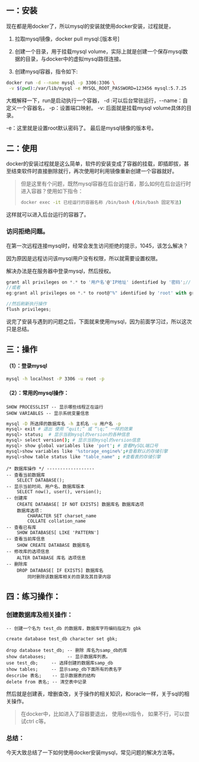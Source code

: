 ## 一：安装

现在都是用docker了，所以mysql的安装就使用docker安装，过程就是，

1. 拉取mysql镜像，docker pull mysql:[版本号]

2. 创建一个目录，用于挂载mysql volume，实际上就是创建一个保存mysql数据的目录，与docker中的虚拟mysql路径连接。 

3. 创建mysql容器，指令如下:

```bash
docker run -d --name mysql -p 3306:3306 \
 -v $(pwd):/var/lib/mysql -e MYSQL_ROOT_PASSWORD=123456 mysql:5.7.25
```

大概解释一下，run是启动执行一个容器， -d :可以后台常驻运行，--name：自定义一个容器名，  -p：设置端口映射。 -v: 后面就是挂载mysql volume具体的目录。  

 -e：这里就是设置root默认密码了。   最后是mysql镜像的版本号。

## 二：使用

docker的安装过程就是这么简单，软件的安装变成了容器的挂载，即插即拔，甚至结束软件时直接删除就行，再次使用时利用镜像重新创建一个容器就好。

> 但是这里有个问题，既然mysql容器在后台运行着，那么如何在后台运行时进入容器？使用如下指令：
> 
> ```bash
> docker exec -it 已经运行的容器名称 /bin/bash (/bin/bash 固定写法)
> ```

这样就可以进入后台运行的容器了。

### 访问拒绝问题。

在第一次远程连接mysql时，经常会发生访问拒绝的提示，1045，该怎么解决？

因为原因是远程访问该mysql用户没有权限，所以就需要设置权限。

解决办法是在服务器中登录mysql，然后授权。

```javascript
grant all privileges on *.* to '用户名'@'IP地址' identified by '密码';//（给特定ip授权）
//或者
eg:grant all privileges on *.* to root@"%" identified by 'root' with grant option;   //给所有用户授权

//然后刷新执行操作
flush privileges;
```



说完了安装与遇到的问题之后，下面就来使用mysql，因为前面学习过，所以这次只是总结。



## 三：操作

#### （1）：登录mysql

```bash
mysql -h localhost -P 3306 -u root -p
```

#### （2）：常用的mysql操作：

```mysql
SHOW PROCESSLIST -- 显示哪些线程正在运行
SHOW VARIABLES -- 显示系统变量信息
```

```bash
mysql -D 所选择的数据库名 -h 主机名 -u 用户名 -p
mysql> exit # 退出 使用 “quit;” 或 “\q;” 一样的效果
mysql> status;  # 显示当前mysql的version的各种信息
mysql> select version(); # 显示当前mysql的version信息
mysql> show global variables like 'port'; # 查看MySQL端口号
mysql>show variables like '%storage_engine%';#查看默认的存储引擎
mysql>show table status like "table_name" ; #查看表的存储引擎

```

```mysql
/* 数据库操作 */ ------------------
-- 查看当前数据库
    SELECT DATABASE();
-- 显示当前时间、用户名、数据库版本
    SELECT now(), user(), version();
-- 创建库
    CREATE DATABASE[ IF NOT EXISTS] 数据库名 数据库选项
    数据库选项：
        CHARACTER SET charset_name
        COLLATE collation_name
-- 查看已有库
    SHOW DATABASES[ LIKE 'PATTERN']
-- 查看当前库信息
    SHOW CREATE DATABASE 数据库名
-- 修改库的选项信息
    ALTER DATABASE 库名 选项信息
-- 删除库
    DROP DATABASE[ IF EXISTS] 数据库名
        同时删除该数据库相关的目录及其目录内容
```



## 四：练习操作：

### 创建数据库及相关操作：

```mysql
-- 创建一个名为 test_db 的数据库，数据库字符编码指定为 gbk

create database test_db character set gbk;

drop database test_db; -- 删除 库名为samp_db的库
show databases;        -- 显示数据库列表。
use test_db;     -- 选择创建的数据库samp_db
show tables;     -- 显示samp_db下面所有的表名字
describe 表名;    -- 显示数据表的结构
delete from 表名; -- 清空表中记录
```



然后就是创建表，增删查改，关于操作的相关知识，和oracle一样，关于sql的相关操作。



> 在docker中，比如进入了容器要退出， 使用exit指令， 如果不行，可以尝试ctrl c等。



### 总结：

今天大致总结了一下如何使用docker安装mysql，常见问题的解决方法等。

